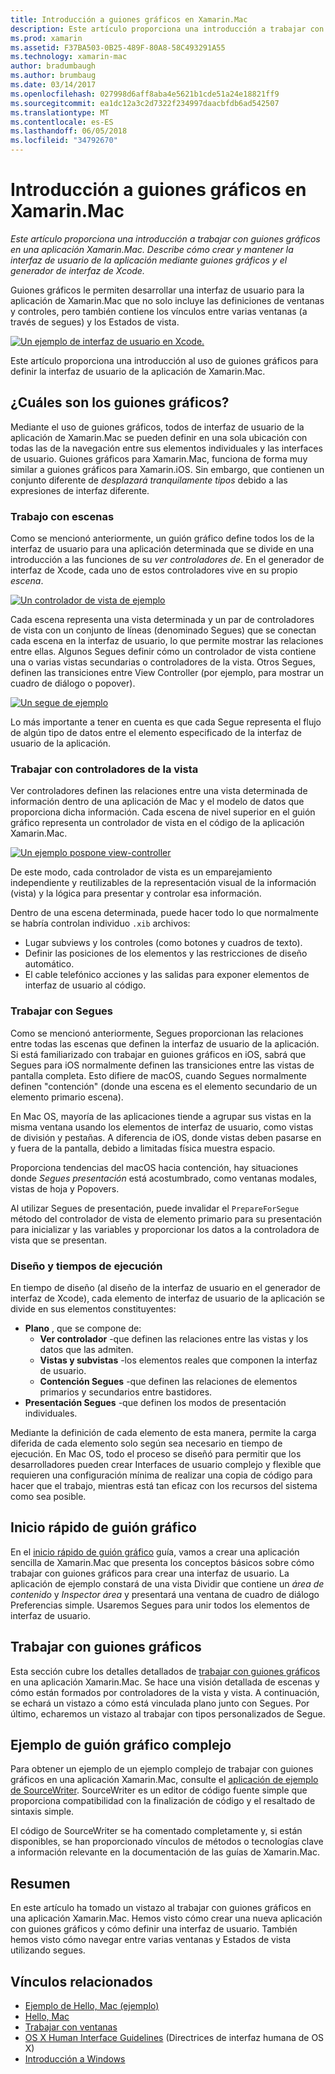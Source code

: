 ```yaml
---
title: Introducción a guiones gráficos en Xamarin.Mac
description: Este artículo proporciona una introducción a trabajar con guiones gráficos en una aplicación Xamarin.Mac. En él, se describe cómo crear y mantener la interfaz de usuario de la aplicación mediante guiones gráficos e Interface Builder de Xcode.
ms.prod: xamarin
ms.assetid: F37BA503-0B25-489F-80A8-58C493291A55
ms.technology: xamarin-mac
author: bradumbaugh
ms.author: brumbaug
ms.date: 03/14/2017
ms.openlocfilehash: 027998d6aff8aba4e5621b1cde51a24e18821ff9
ms.sourcegitcommit: ea1dc12a3c2d7322f234997daacbfdb6ad542507
ms.translationtype: MT
ms.contentlocale: es-ES
ms.lasthandoff: 06/05/2018
ms.locfileid: "34792670"
---
```

# <a name="introduction-to-storyboards-in-xamarinmac"></a>Introducción a guiones gráficos en Xamarin.Mac

_Este artículo proporciona una introducción a trabajar con guiones gráficos en una aplicación Xamarin.Mac. Describe cómo crear y mantener la interfaz de usuario de la aplicación mediante guiones gráficos y el generador de interfaz de Xcode._

Guiones gráficos le permiten desarrollar una interfaz de usuario para la aplicación de Xamarin.Mac que no solo incluye las definiciones de ventanas y controles, pero también contiene los vínculos entre varias ventanas (a través de segues) y los Estados de vista.

[![](images/intro01.png "Un ejemplo de interfaz de usuario en Xcode.")](images/intro01.png#lightbox)

Este artículo proporciona una introducción al uso de guiones gráficos para definir la interfaz de usuario de la aplicación de Xamarin.Mac.

<a name="What-are-Storyboards" />

## <a name="what-are-storyboards"></a>¿Cuáles son los guiones gráficos?

Mediante el uso de guiones gráficos, todos de interfaz de usuario de la aplicación de Xamarin.Mac se pueden definir en una sola ubicación con todas las de la navegación entre sus elementos individuales y las interfaces de usuario. Guiones gráficos para Xamarin.Mac, funciona de forma muy similar a guiones gráficos para Xamarin.iOS. Sin embargo, que contienen un conjunto diferente de _desplazará tranquilamente tipos_ debido a las expresiones de interfaz diferente.

<a name="Working-with-Scenes" />

### <a name="working-with-scenes"></a>Trabajo con escenas

Como se mencionó anteriormente, un guión gráfico define todos los de la interfaz de usuario para una aplicación determinada que se divide en una introducción a las funciones de su _ver controladores de_. En el generador de interfaz de Xcode, cada uno de estos controladores vive en su propio _escena_.

[![](images/intro02.png "Un controlador de vista de ejemplo")](images/intro02.png#lightbox)

Cada escena representa una vista determinada y un par de controladores de vista con un conjunto de líneas (denominado Segues) que se conectan cada escena en la interfaz de usuario, lo que permite mostrar las relaciones entre ellas. Algunos Segues definir cómo un controlador de vista contiene una o varias vistas secundarias o controladores de la vista. Otros Segues, definen las transiciones entre View Controller (por ejemplo, para mostrar un cuadro de diálogo o popover). 

[![](images/intro03.png "Un segue de ejemplo")](images/intro03.png#lightbox)

Lo más importante a tener en cuenta es que cada Segue representa el flujo de algún tipo de datos entre el elemento especificado de la interfaz de usuario de la aplicación.

<a name="Working-with-View-Controllers" />

### <a name="working-with-view-controllers"></a>Trabajar con controladores de la vista

Ver controladores definen las relaciones entre una vista determinada de información dentro de una aplicación de Mac y el modelo de datos que proporciona dicha información. Cada escena de nivel superior en el guión gráfico representa un controlador de vista en el código de la aplicación Xamarin.Mac.

[![](images/intro04.png "Un ejemplo pospone view-controller")](images/intro04.png#lightbox)

De este modo, cada controlador de vista es un emparejamiento independiente y reutilizables de la representación visual de la información (vista) y la lógica para presentar y controlar esa información.

Dentro de una escena determinada, puede hacer todo lo que normalmente se habría controlan individuo `.xib` archivos: 

 - Lugar subviews y los controles (como botones y cuadros de texto).
 - Definir las posiciones de los elementos y las restricciones de diseño automático.
 - El cable telefónico acciones y las salidas para exponer elementos de interfaz de usuario al código.

<a name="Working-with-Segues" />

### <a name="working-with-segues"></a>Trabajar con Segues

Como se mencionó anteriormente, Segues proporcionan las relaciones entre todas las escenas que definen la interfaz de usuario de la aplicación. Si está familiarizado con trabajar en guiones gráficos en iOS, sabrá que Segues para iOS normalmente definen las transiciones entre las vistas de pantalla completa. Esto difiere de macOS, cuando Segues normalmente definen "contención" (donde una escena es el elemento secundario de un elemento primario escena).

En Mac OS, mayoría de las aplicaciones tiende a agrupar sus vistas en la misma ventana usando los elementos de interfaz de usuario, como vistas de división y pestañas. A diferencia de iOS, donde vistas deben pasarse en y fuera de la pantalla, debido a limitadas física muestra espacio.

Proporciona tendencias del macOS hacia contención, hay situaciones donde _Segues presentación_ está acostumbrado, como ventanas modales, vistas de hoja y Popovers.

Al utilizar Segues de presentación, puede invalidar el `PrepareForSegue` método del controlador de vista de elemento primario para su presentación para inicializar y las variables y proporcionar los datos a la controladora de vista que se presentan.

<a name="Design-and-Run-Times" />

### <a name="design-and-run-times"></a>Diseño y tiempos de ejecución

En tiempo de diseño (al diseño de la interfaz de usuario en el generador de interfaz de Xcode), cada elemento de interfaz de usuario de la aplicación se divide en sus elementos constituyentes:

- **Plano** , que se compone de:
    - **Ver controlador** -que definen las relaciones entre las vistas y los datos que las admiten.
    - **Vistas y subvistas** -los elementos reales que componen la interfaz de usuario.
    - **Contención Segues** -que definen las relaciones de elementos primarios y secundarios entre bastidores.
- **Presentación Segues** -que definen los modos de presentación individuales. 

Mediante la definición de cada elemento de esta manera, permite la carga diferida de cada elemento solo según sea necesario en tiempo de ejecución. En Mac OS, todo el proceso se diseñó para permitir que los desarrolladores pueden crear Interfaces de usuario complejo y flexible que requieren una configuración mínima de realizar una copia de código para hacer que el trabajo, mientras está tan eficaz con los recursos del sistema como sea posible.

<a name="Storyboard-Quick-Start" />

## <a name="storyboard-quick-start"></a>Inicio rápido de guión gráfico

En el [inicio rápido de guión gráfico](~/mac/platform/storyboards/quickstart.md) guía, vamos a crear una aplicación sencilla de Xamarin.Mac que presenta los conceptos básicos sobre cómo trabajar con guiones gráficos para crear una interfaz de usuario. La aplicación de ejemplo constará de una vista Dividir que contiene un _área de contenido_ y _Inspector área_ y presentará una ventana de cuadro de diálogo Preferencias simple. Usaremos Segues para unir todos los elementos de interfaz de usuario.

<a name="Working-with-Storyboards" />

## <a name="working-with-storyboards"></a>Trabajar con guiones gráficos

Esta sección cubre los detalles detallados de [trabajar con guiones gráficos](~/mac/platform/storyboards/indepth.md) en una aplicación Xamarin.Mac. Se hace una visión detallada de escenas y cómo están formados por controladores de la vista y vista. A continuación, se echará un vistazo a cómo está vinculada plano junto con Segues. Por último, echaremos un vistazo al trabajar con tipos personalizados de Segue. 

<a name="Complex-Storyboard-Example" />

## <a name="complex-storyboard-example"></a>Ejemplo de guión gráfico complejo

Para obtener un ejemplo de un ejemplo complejo de trabajar con guiones gráficos en una aplicación Xamarin.Mac, consulte el [aplicación de ejemplo de SourceWriter](https://developer.xamarin.com/samples/mac/SourceWriter/). SourceWriter es un editor de código fuente simple que proporciona compatibilidad con la finalización de código y el resaltado de sintaxis simple.

El código de SourceWriter se ha comentado completamente y, si están disponibles, se han proporcionado vínculos de métodos o tecnologías clave a información relevante en la documentación de las guías de Xamarin.Mac.

<a name="Summary" />

## <a name="summary"></a>Resumen

En este artículo ha tomado un vistazo al trabajar con guiones gráficos en una aplicación Xamarin.Mac. Hemos visto cómo crear una nueva aplicación con guiones gráficos y cómo definir una interfaz de usuario. También hemos visto cómo navegar entre varias ventanas y Estados de vista utilizando segues.


## <a name="related-links"></a>Vínculos relacionados

- [Ejemplo de Hello, Mac (ejemplo)](https://developer.xamarin.com/samples/mac/Hello_Mac/)
- [Hello, Mac](~/mac/get-started/hello-mac.md)
- [Trabajar con ventanas](~/mac/user-interface/window.md)
- [OS X Human Interface Guidelines](https://developer.apple.com/library/mac/documentation/UserExperience/Conceptual/OSXHIGuidelines/) (Directrices de interfaz humana de OS X)
- [Introducción a Windows](https://developer.apple.com/library/mac/documentation/Cocoa/Conceptual/WinPanel/Introduction.html#//apple_ref/doc/uid/10000031-SW1)
